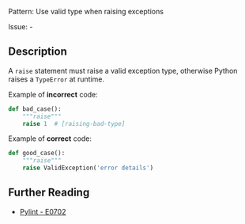 Pattern: Use valid type when raising exceptions

Issue: -

## Description

A `raise` statement must raise a valid exception type, otherwise Python raises a `TypeError` at runtime.


Example of **incorrect** code:

```python
def bad_case():
    """raise"""
    raise 1  # [raising-bad-type]

```

Example of **correct** code:

```python
def good_case():
    """raise"""
    raise ValidException('error details')
```

## Further Reading

* [Pylint - E0702](http://pylint-messages.wikidot.com/messages:e0702)
